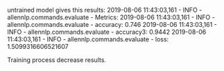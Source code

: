untrained model gives this results:
2019-08-06 11:43:03,161 - INFO - allennlp.commands.evaluate - Metrics:
2019-08-06 11:43:03,161 - INFO - allennlp.commands.evaluate - accuracy: 0.746
2019-08-06 11:43:03,161 - INFO - allennlp.commands.evaluate - accuracy3: 0.9442
2019-08-06 11:43:03,161 - INFO - allennlp.commands.evaluate - loss: 1.5099316606521607

Training process decrease results.
